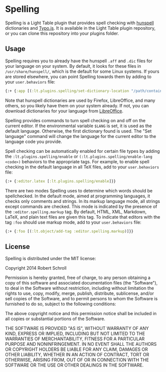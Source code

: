 Spelling
========
Spelling is a Light Table plugin that provides spell checking with
[hunspell][1] dictionaries and [Typo.js][2].  It is available in the
Light Table plugin repository, or you can clone this repository into
your plugins folder.

[1]: http://hunspell.sourceforge.net/
[2]: https://github.com/cfinke/Typo.js

Usage
-----
Spelling requires you to already have the hunspell `.aff` and `.dic`
files for your language on your system.  By default, it looks for these
files in `/usr/share/hunspell/`, which is the default for some Linux
systems.  If yours are stored elsewhere, you can point Spelling towards
them by adding to your `user.behaviors` file:
```clojure
{:+ {:app [(:lt.plugins.spelling/set-dictionary-location "/path/containing/dicts")]}}
```
Note that hunspell dictionaries are used by Firefox, LibreOffice, and
many others, so you likely have them on your system already.  If not,
you can download dictionaries for your language from [LibreOffice][3].

[3]: http://cgit.freedesktop.org/libreoffice/dictionaries/tree/

Spelling provides commands to turn spell checking on and off on the
current editor.  If the environmental variable `$LANG` is set, it is
used as the default language.  Otherwise, the first dictionary found is
used.  The "Set language" command will change the language for the
current editor to the language code you provide.

Spell checking can be automatically enabled for certain file types by
adding the `:lt.plugins.spelling/enable` or
`(:lt.plugins.spelling/enable-lang <code>)` behaviors to the
appropriate tags.  For example, to enable spell checking in the default
language in all TeX files, add to your `user.behaviors` file:
```clojure
{:+ {:editor.latex [:lt.plugins.spelling/enable]}}
```

There are two modes Spelling uses to determine which words should be
spellchecked.  In the default mode, aimed at programming languages, it
checks only comments and strings.  In its markup language mode, all
strings except commands are checked.  This mode is indicated by the
presence of the `:editor.spelling.markup` tag.  By default, HTML, XML,
Markdown, LaTeX, and plain text files are given this tag.  To indicate
that editors with the tag `:foo` should use markup mode, add to your
`user.behaviors` file:
```clojure
{:+ {:foo [(:lt.object/add-tag :editor.spelling.markup)]}}
```

License
-------
Spelling is distributed under the MIT license:

Copyright 2014 Robert Schroll

Permission is hereby granted, free of charge, to any person obtaining
a copy of this software and associated documentation files (the
"Software"), to deal in the Software without restriction, including
without limitation the rights to use, copy, modify, merge, publish,
distribute, sublicense, and/or sell copies of the Software, and to
permit persons to whom the Software is furnished to do so, subject to
the following conditions:

The above copyright notice and this permission notice shall be
included in all copies or substantial portions of the Software.

THE SOFTWARE IS PROVIDED "AS IS", WITHOUT WARRANTY OF ANY KIND,
EXPRESS OR IMPLIED, INCLUDING BUT NOT LIMITED TO THE WARRANTIES OF
MERCHANTABILITY, FITNESS FOR A PARTICULAR PURPOSE AND
NONINFRINGEMENT. IN NO EVENT SHALL THE AUTHORS OR COPYRIGHT HOLDERS BE
LIABLE FOR ANY CLAIM, DAMAGES OR OTHER LIABILITY, WHETHER IN AN ACTION
OF CONTRACT, TORT OR OTHERWISE, ARISING FROM, OUT OF OR IN CONNECTION
WITH THE SOFTWARE OR THE USE OR OTHER DEALINGS IN THE SOFTWARE.
